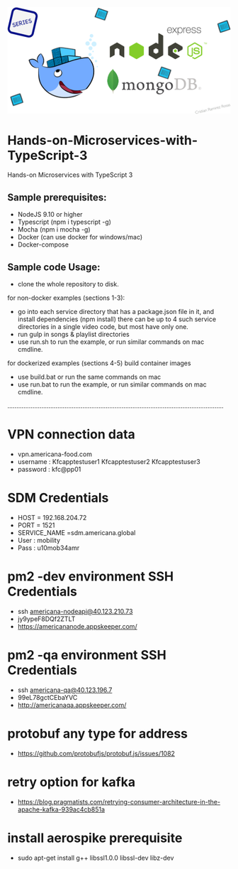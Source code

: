 ![](./cover.png)

# Hands-on-Microservices-with-TypeScript-3
Hands-on Microservices with TypeScript 3 

## Sample prerequisites:
* NodeJS 9.10 or higher 
* Typescript (npm i typescript -g)
* Mocha (npm i mocha -g)
* Docker (can use docker for windows/mac)
* Docker-compose 

## Sample code Usage:
* clone the whole repository to disk.

for non-docker examples (sections 1-3):
* go into each service directory that has a package.json file in it, and install dependencies (npm install) there can be up to 4 such service directories in a single video code, but most have only one.
* run gulp in songs & playlist directories
* use run.sh to run the example, or run similar commands on mac cmdline.

for dockerized examples (sections 4-5) build container images 
* use build.bat or run the same commands on mac
* use run.bat to run the example, or run similar commands on mac cmdline.

.........................................................................................................................
# VPN connection data
* vpn.americana-food.com
* username : 
Kfcapptestuser1
Kfcapptestuser2 
Kfcapptestuser3
* password : kfc@pp01 


# SDM Credentials
* HOST = 192.168.204.72
* PORT = 1521
* SERVICE_NAME =sdm.americana.global
* User : mobility
* Pass : u10mob34amr

# pm2 -dev environment SSH Credentials
* ssh americana-nodeapi@40.123.210.73		
* jy9ypeF8DQf2ZTLT
* https://americananode.appskeeper.com/
 
# pm2 -qa environment SSH Credentials
* ssh americana-qa@40.123.196.7
* 99eL78gctCEbaYVC
* http://americanaqa.appskeeper.com/

# protobuf any type for address 
* https://github.com/protobufjs/protobuf.js/issues/1082

# retry option for kafka
* https://blog.pragmatists.com/retrying-consumer-architecture-in-the-apache-kafka-939ac4cb851a

# install aerospike prerequisite 
* sudo apt-get install g++ libssl1.0.0 libssl-dev libz-dev
